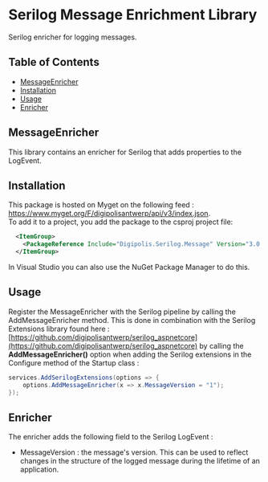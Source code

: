 # Serilog Message Enrichment Library

Serilog enricher for logging messages.

## Table of Contents

<!-- START doctoc generated TOC please keep comment here to allow auto update -->
<!-- DON'T EDIT THIS SECTION, INSTEAD RE-RUN doctoc TO UPDATE -->


- [MessageEnricher](#messageenricher)
- [Installation](#installation)
- [Usage](#usage)
- [Enricher](#enricher)

<!-- END doctoc generated TOC please keep comment here to allow auto update -->

## MessageEnricher

This library contains an enricher for Serilog that adds properties to the LogEvent.

## Installation

This package is hosted on Myget on the following feed : https://www.myget.org/F/digipolisantwerp/api/v3/index.json.  
To add it to a project, you add the package to the csproj project file:

```xml
  <ItemGroup>
    <PackageReference Include="Digipolis.Serilog.Message" Version="3.0.0" />
  </ItemGroup>
``` 

In Visual Studio you can also use the NuGet Package Manager to do this.

## Usage

Register the MessageEnricher with the Serilog pipeline by calling the AddMessageEnricher method. This is done in combination with the Serilog Extensions library 
found here : [https://github.com/digipolisantwerp/serilog_aspnetcore](https://github.com/digipolisantwerp/serilog_aspnetcore) by calling the **AddMessageEnricher()** option 
when adding the Serilog extensions in the Configure method of the Startup class :

```csharp
services.AddSerilogExtensions(options => {
    options.AddMessageEnricher(x => x.MessageVersion = "1");
});
```  

## Enricher

The enricher adds the following field to the Serilog LogEvent :

- MessageVersion : the message's version. This can be used to reflect changes in the structure of the logged message during the lifetime of an application.
